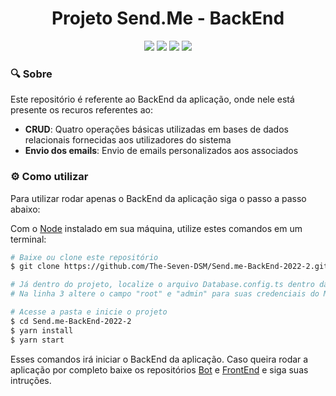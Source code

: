 <h1 align="center"> Projeto Send.Me - BackEnd</h1>
<div align="center">
<img src="https://img.shields.io/badge/TypeScript-007ACC?style=for-the-badge&logo=typescript&logoColor=white"/>
<img src="https://img.shields.io/badge/Node.js-339933?style=for-the-badge&logo=nodedotjs&logoColor=white"/>
<img src="https://img.shields.io/badge/Sequelize-52B0E7?style=for-the-badge&logo=Sequelize&logoColor=white"/>
<img src="https://img.shields.io/badge/Express.js-000000?style=for-the-badge&logo=express&logoColor=white"/>
</div>

### :mag: Sobre

Este repositório é referente ao BackEnd da aplicação, onde nele está presente os recuros referentes ao:

- **CRUD**: Quatro operações básicas utilizadas em bases de dados relacionais fornecidas aos utilizadores do sistema 
- **Envio dos emails**: Envio de emails personalizados aos associados

### :gear: Como utilizar

Para utilizar rodar apenas o BackEnd da aplicação siga o passo a passo abaixo:

Com o [Node](https://nodejs.org/en/) instalado em sua máquina, utilize estes comandos em um terminal:

```bash
# Baixe ou clone este repositório
$ git clone https://github.com/The-Seven-DSM/Send.me-BackEnd-2022-2.git

# Já dentro do projeto, localize o arquivo Database.config.ts dentro da pasta config 
# Na linha 3 altere o campo "root" e "admin" para suas credenciais do MySQL

# Acesse a pasta e inicie o projeto
$ cd Send.me-BackEnd-2022-2
$ yarn install
$ yarn start
```

Esses comandos irá iniciar o BackEnd da aplicação. Caso queira rodar a aplicação por completo baixe os repositórios [Bot](https://github.com/The-Seven-DSM/Send.me-Bot-2022-2) e [FrontEnd](https://github.com/The-Seven-DSM/Send.me-FrontEnd-2022-2) e siga suas intruções.

